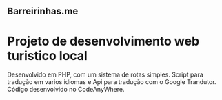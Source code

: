 ## Barreirinhas.me

# Projeto de desenvolvimento web turistico local
Desenvolvido em PHP, com um sistema de rotas simples.
Script para tradução em varios idiomas e Api para tradução com o Google Trandutor.
Código desenvolvido no CodeAnyWhere.
